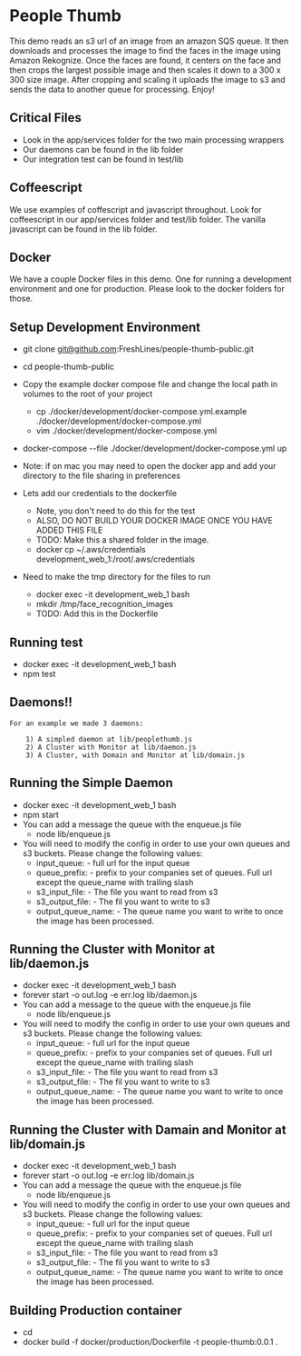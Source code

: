 # People Thumb

This demo reads an s3 url of an image from an amazon SQS queue.  It then downloads and processes the image to find the faces in the image using Amazon Rekognize.  Once the faces are found, it centers on the face and then crops the largest possible image and then scales it down to a 300 x 300 size image.  After cropping and scaling it uploads the image to s3 and sends the data to another queue for processing. Enjoy!


## Critical Files

* Look in the app/services folder for the two main processing wrappers
* Our daemons can be found in the lib folder
* Our integration test can be found in test/lib


## Coffeescript

We use examples of coffescript and javascript throughout.  Look for coffeescript in our app/services folder and test/lib folder.  The vanilla javascript can be found in the lib folder.

## Docker

We have a couple Docker files in this demo.  One for running a development environment and one for production.  Please look to the docker folders for those.

## Setup Development Environment

* git clone git@github.com:FreshLines/people-thumb-public.git

* cd people-thumb-public

* Copy the example docker compose file and change the local path in volumes to the root of your project

	* cp ./docker/development/docker-compose.yml.example ./docker/development/docker-compose.yml
    * vim ./docker/development/docker-compose.yml

* docker-compose --file ./docker/development/docker-compose.yml up
* Note: if on mac you may need to open the docker app and add your directory to the file sharing in preferences

* Lets add our credentials to the dockerfile
	* Note, you don't need to do this for the test
	* ALSO, DO NOT BUILD YOUR DOCKER IMAGE ONCE YOU HAVE ADDED THIS FILE
	* TODO:  Make this a shared folder in the image.
	* docker cp ~/.aws/credentials development_web_1:/root/.aws/credentials

* Need to make the tmp directory for the files to run
	* docker exec -it development_web_1 bash
	* mkdir /tmp/face_recognition_images
    * TODO: Add this in the Dockerfile

## Running test
* docker exec -it development_web_1 bash
* npm test

## Daemons!!

	For an example we made 3 daemons:
		
		1) A simpled daemon at lib/peoplethumb.js
		2) A Cluster with Monitor at lib/daemon.js
		3) A Cluster, with Domain and Monitor at lib/domain.js

## Running the Simple Daemon
* docker exec -it development_web_1 bash
* npm start
* You can add a message the queue with the enqueue.js file
	* node lib/enqueue.js
* You will need to modify the config in order to use your own queues and s3 buckets.  Please change the following values:
   * input_queue: - full url for the input queue
   * queue_prefix: - prefix to your companies set of queues.  Full url except the queue_name with trailing slash
   * s3_input_file: - The file you want to read from s3
   * s3_output_file: - The fil you want to write to s3
   * output_queue_name: - The queue name you want to write to once the image has been processed.

## Running the Cluster with Monitor at lib/daemon.js
* docker exec -it development_web_1 bash
* forever start -o out.log -e err.log lib/daemon.js
* You can add a message to the queue with the enqueue.js file
	* node lib/enqueue.js
* You will need to modify the config in order to use your own queues and s3 buckets.  Please change the following values:
   * input_queue: - full url for the input queue
   * queue_prefix: - prefix to your companies set of queues.  Full url except the queue_name with trailing slash
   * s3_input_file: - The file you want to read from s3
   * s3_output_file: - The fil you want to write to s3
   * output_queue_name: - The queue name you want to write to once the image has been processed.


## Running the Cluster with Damain and Monitor at lib/domain.js
* docker exec -it development_web_1 bash
* forever start -o out.log -e err.log lib/domain.js
* You can add a message the queue with the enqueue.js file
	* node lib/enqueue.js
* You will need to modify the config in order to use your own queues and s3 buckets.  Please change the following values:
   * input_queue: - full url for the input queue
   * queue_prefix: - prefix to your companies set of queues.  Full url except the queue_name with trailing slash
   * s3_input_file: - The file you want to read from s3
   * s3_output_file: - The fil you want to write to s3
   * output_queue_name: - The queue name you want to write to once the image has been processed.


## Building Production container
* cd <project-root-folder> 
* docker build -f docker/production/Dockerfile -t people-thumb:0.0.1 . 








